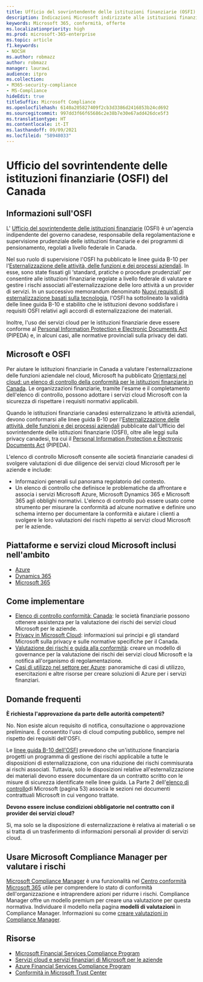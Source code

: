 ```yaml
---
title: Ufficio del sovrintendente delle istituzioni finanziarie (OSFI) del Canada
description: Indicazioni Microsoft indirizzate alle istituzioni finanziarie canadesi per adozione del cloud.
keywords: Microsoft 365, conformità, offerte
ms.localizationpriority: high
ms.prod: microsoft-365-enterprise
ms.topic: article
f1.keywords:
- NOCSH
ms.author: robmazz
author: robmazz
manager: laurawi
audience: itpro
ms.collection:
- M365-security-compliance
- MS-Compliance
hideEdit: true
titleSuffix: Microsoft Compliance
ms.openlocfilehash: 6140a205827409f2cb3d3386d2416853b24cd692
ms.sourcegitcommit: 997dd3f66f65686c2e38b7e30e67add426dce5f3
ms.translationtype: HT
ms.contentlocale: it-IT
ms.lasthandoff: 09/09/2021
ms.locfileid: "58948033"
---
```

# <a name="office-of-the-superintendent-of-financial-institutions-osfi-canada"></a>Ufficio del sovrintendente delle istituzioni finanziarie (OSFI) del Canada

## <a name="about-the-osfi"></a>Informazioni sull'OSFI

L' [Ufficio del sovrintendente delle istituzioni finanziarie](https://www.osfi-bsif.gc.ca/Eng/Pages/default.aspx) (OSFI) è un'agenzia indipendente del governo canadese, responsabile della regolamentazione e supervisione prudenziale delle istituzioni finanziarie e dei programmi di pensionamento, regolati a livello federale in Canada.

Nel suo ruolo di supervisione l'OSFI ha pubblicato le linee guida B-10 per l'[Esternalizzazione delle attività, delle funzioni e dei processi aziendali](https://www.osfi-bsif.gc.ca/Eng/fi-if/rg-ro/gdn-ort/gl-ld/Pages/b10.aspx). In esse, sono state fissati gli ‘standard, pratiche o procedure prudenziali’ per consentire alle istituzioni finanziarie regolate a livello federale di valutare e gestire i rischi associati all'esternalizzazione delle loro attività a un provider di servizi. In un successivo memorandum denominato [Nuovi requisiti di esternalizzazione basati sulla tecnologia](https://www.osfi-bsif.gc.ca/Eng/fi-if/rg-ro/gdn-ort/gl-ld/Pages/cldcmp.aspx), l'OSFI ha sottolineato la validità delle linee guida B-10 e stabilito che le istituzioni devono soddisfare i requisiti OSFI relativi agli accordi di esternalizzazione dei materiali.

Inoltre, l'uso dei servizi cloud per le istituzioni finanziarie deve essere conforme al [Personal Information Protection e Electronic Documents Act](https://www.priv.gc.ca/en/privacy-topics/privacy-laws-in-canada/the-personal-information-protection-and-electronic-documents-act-pipeda/) (PIPEDA) e, in alcuni casi, alle normative provinciali sulla privacy dei dati.

## <a name="microsoft-and-osfi"></a>Microsoft e OSFI

Per aiutare le istituzioni finanziarie in Canada a valutare l'esternalizzazione delle funzioni aziendale nel cloud, Microsoft ha pubblicato [Orientarsi nel cloud: un elenco di controllo della conformità per le istituzioni finanziarie in Canada](https://aka.ms/Azure-Canada-Compliance). Le organizzazioni finanziarie, tramite l'esame e il completamento dell'elenco di controllo, possono adottare i servizi cloud Microsoft con la sicurezza di rispettare i requisiti normativi applicabili.

Quando le istituzioni finanziarie canadesi esternalizzano le attività aziendali, devono conformarsi alle linee guida B-10 per l'[Esternalizzazione delle attività, delle funzioni e dei processi aziendali](https://www.osfi-bsif.gc.ca/Eng/fi-if/rg-ro/gdn-ort/gl-ld/Pages/b10.aspx) pubblicate dall'Ufficio del sovrintendente delle istituzioni finanziarie (OSFI), oltre alle leggi sulla privacy canadesi, tra cui il [Personal Information Protection e Electronic Documents Act](https://www.priv.gc.ca/en/privacy-topics/privacy-laws-in-canada/the-personal-information-protection-and-electronic-documents-act-pipeda/) (PIPEDA).

L'elenco di controllo Microsoft consente alle società finanziarie canadesi di svolgere valutazioni di due diligence dei servizi cloud Microsoft per le aziende e include:

- Informazioni generali sul panorama regolatorio del contesto.
- Un elenco di controllo che definisce le problematiche da affrontare e associa i servizi Microsoft Azure, Microsoft Dynamics 365 e Microsoft 365 agli obblighi normativi. L'elenco di controllo può essere usato come strumento per misurare la conformità ad alcune normative e definire uno schema interno per documentare la conformità e aiutare i clienti a svolgere le loro valutazioni dei rischi rispetto ai servizi cloud Microsoft per le aziende.

## <a name="microsoft-in-scope-cloud-platforms--services"></a>Piattaforme e servizi cloud Microsoft inclusi nell'ambito

- [Azure](https://aka.ms/AzureCompliance)
- [Dynamics 365](https://aka.ms/d365-compliance-list)
- [Microsoft 365](https://aka.ms/o365-compliance-framework)

## <a name="how-to-implement"></a>Come implementare

- [Elenco di controllo conformità: Canada](https://aka.ms/Azure-Canada-Compliance): le società finanziarie possono ottenere assistenza per la valutazione dei rischi dei servizi cloud Microsoft per le aziende.
- [Privacy in Microsoft Cloud](https://aka.ms/MCSPrivacy): informazioni sui principi e gli standard Microsoft sulla privacy e sulle normative specifiche per il Canada.
- [Valutazione dei rischi e guida alla conformità](https://aka.ms/RiskGovernanceGuide): creare un modello di governance per la valutazione dei rischi dei servizi cloud Microsoft e la notifica all'organismo di regolamentazione.
- [Casi di utilizzo nel settore per Azure](/azure/industry/financial/): panoramiche di casi di utilizzo, esercitazioni e altre risorse per creare soluzioni di Azure per i servizi finanziari.

## <a name="frequently-asked-questions"></a>Domande frequenti

**È richiesta l'approvazione da parte delle autorità competenti?**

No. Non esiste alcun requisito di notifica, consultazione o approvazione preliminare. È consentito l'uso di cloud computing pubblico, sempre nel rispetto dei requisiti dell'OSFI.

Le [linee guida B-10 dell'OSFI](https://www.osfi-bsif.gc.ca/Eng/fi-if/rg-ro/gdn-ort/gl-ld/Pages/b10.aspx) prevedono che un'istituzione finanziaria progetti un programma di gestione dei rischi applicabile a tutte le disposizioni di esternalizzazione, con una riduzione dei rischi commisurata ai rischi associati. Tuttavia, solo le disposizioni relative all'esternalizzazione dei materiali devono essere documentare da un contratto scritto con le misure di sicurezza identificate nelle linee guida. La Parte 2 dell'[elenco di controllo](https://aka.ms/Azure-Canada-Compliance)di Microsoft (pagina 53) associa le sezioni nei documenti contrattuali Microsoft in cui vengono trattate.

**Devono essere incluse condizioni obbligatorie nel contratto con il provider dei servizi cloud?**

Sì, ma solo se la disposizione di esternalizzazione è relativa ai materiali o se si tratta di un trasferimento di informazioni personali al provider di servizi cloud.

## <a name="use-microsoft-compliance-manager-to-assess-your-risk"></a>Usare Microsoft Compliance Manager per valutare i rischi

[Microsoft Compliance Manager](/microsoft-365/compliance/compliance-manager) è una funzionalità nel [Centro conformità Microsoft 365](/microsoft-365/compliance/microsoft-365-compliance-center) utile per comprendere lo stato di conformità dell'organizzazione e intraprendere azioni per ridurre i rischi. Compliance Manager offre un modello premium per creare una valutazione per questa normativa. Individuare il modello nella pagina **modelli di valutazioni** in Compliance Manager. Informazioni su come [creare valutazioni in Compliance Manager](/microsoft-365/compliance/compliance-manager-assessments).

## <a name="resources"></a>Risorse

- [Microsoft Financial Services Compliance Program](https://aka.ms/FSCP-Print)
- [Servizi cloud e servizi finanziari di Microsoft per le aziende](https://www.microsoft.com/trustcenter/cloudservices/financialservices)
- [Azure Financial Services Compliance Program](https://azure.microsoft.com/resources/videos/azurecon-2015-financial-services-compliance-in-azure/)
- [Conformità in Microsoft Trust Center](https://www.microsoft.com/trust-center/compliance/compliance-overview)
